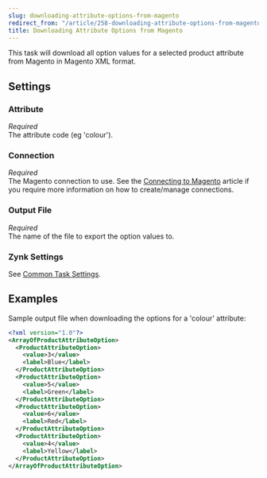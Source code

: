```yaml
---
slug: downloading-attribute-options-from-magento
redirect_from: "/article/258-downloading-attribute-options-from-magento"
title: Downloading Attribute Options from Magento
---
```

This task will download all option values for a selected product attribute from Magento in Magento XML format.

## Settings
### Attribute
_Required_  
The attribute code (eg 'colour').

### Connection
_Required_  
The Magento connection to use. See the [Connecting to Magento](connecting-to-magento) article if you require more information on how to create/manage connections.

### Output File
_Required_  
The name of the file to export the option values to.

### Zynk Settings
See [Common Task Settings](common-task-settings).

## Examples
Sample output file when downloading the options for a 'colour' attribute:
```xml
<?xml version="1.0"?>
<ArrayOfProductAttributeOption>
  <ProductAttributeOption>
    <value>3</value>
    <label>Blue</label>
  </ProductAttributeOption>
  <ProductAttributeOption>
    <value>5</value>
    <label>Green</label>
  </ProductAttributeOption>
  <ProductAttributeOption>
    <value>6</value>
    <label>Red</label>
  </ProductAttributeOption>
  <ProductAttributeOption>
    <value>4</value>
    <label>Yellow</label>
  </ProductAttributeOption>
</ArrayOfProductAttributeOption>
```